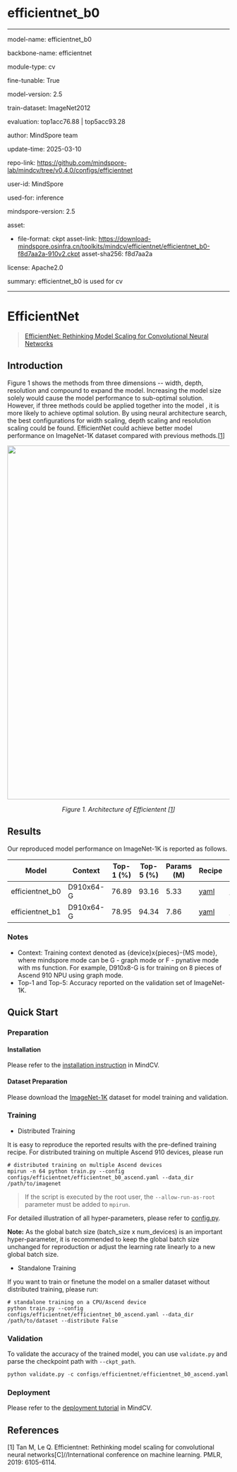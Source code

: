# efficientnet_b0

---

model-name: efficientnet_b0

backbone-name: efficientnet

module-type: cv

fine-tunable: True

model-version: 2.5

train-dataset: ImageNet2012

evaluation: top1acc76.88 | top5acc93.28

author: MindSpore team

update-time: 2025-03-10

repo-link: <https://github.com/mindspore-lab/mindcv/tree/v0.4.0/configs/efficientnet>

user-id: MindSpore

used-for: inference

mindspore-version: 2.5

asset:

- file-format: ckpt
  asset-link: <https://download-mindspore.osinfra.cn/toolkits/mindcv/efficientnet/efficientnet_b0-f8d7aa2a-910v2.ckpt>
  asset-sha256: f8d7aa2a

license: Apache2.0

summary: efficientnet_b0 is used for cv

---

# EfficientNet

<!--- Guideline: please use url linked to the paper abstract in ArXiv instead of PDF for fast loading.  -->

> [EfficientNet: Rethinking Model Scaling for Convolutional Neural Networks](https://arxiv.org/abs/1905.11946)

## Introduction

<!--- Guideline: Introduce the model and architectures. Please cite if you use/adopt paper explanation from others. -->
<!--- Guideline: If an architecture table/figure is available in the paper, please put one here and cite for intuitive illustration. -->

Figure 1 shows the methods from three dimensions -- width, depth, resolution and compound to expand the model. Increasing the model
size solely would cause the model performance to sub-optimal solution. However, if three methods could be applied together into the model
, it is more likely to achieve optimal solution. By using neural architecture search, the best configurations for width scaling, depth scaling
and resolution scaling could be found. EfficientNet could achieve better model performance on ImageNet-1K dataset compared with previous methods.[[1](#references)]

<p align="center">
  <img src="https://user-images.githubusercontent.com/77485245/225044036-d0344404-e86c-483c-971f-863ebe6decc6.jpeg" width=800 />
</p>
<p align="center">
  <em>Figure 1. Architecture of Efficientent [<a href="#references">1</a>] </em>
</p>

## Results

<!--- Guideline:
Table Format:

- Model: model name in lower case with _ separator.
- Context: Training context denoted as {device}x{pieces}-{MS mode}, where mindspore mode can be G - graph mode or F - pynative mode with ms function. For example, D910x8-G is for training on 8 pieces of Ascend 910 NPU using graph mode.
- Top-1 and Top-5: Keep 2 digits after the decimal point.
- Params (M): # of model parameters in millions (10^6). Keep 2 digits after the decimal point
- Recipe: Training recipe/configuration linked to a yaml config file. Use absolute url path.
- Download: url of the pretrained model weights. Use absolute url path.

-->

Our reproduced model performance on ImageNet-1K is reported as follows.

<div align="center">

| Model           | Context   | Top-1 (%) | Top-5 (%) | Params (M) | Recipe                                                                                                     | Download                                                                                                    |
| --------------- | --------- | --------- | --------- | ---------- | ---------------------------------------------------------------------------------------------------------- | ----------------------------------------------------------------------------------------------------------- |
| efficientnet_b0 | D910x64-G | 76.89     | 93.16     | 5.33       | [yaml](https://github.com/mindspore-lab/mindcv/blob/main/configs/efficientnet/efficientnet_b0_ascend.yaml) | [weights](https://download-mindspore.osinfra.cn/toolkits/mindcv/efficientnet/efficientnet_b0-103ec70c.ckpt) |
| efficientnet_b1 | D910x64-G | 78.95     | 94.34     | 7.86       | [yaml](https://github.com/mindspore-lab/mindcv/blob/main/configs/efficientnet/efficientnet_b1_ascend.yaml) | [weights](https://download-mindspore.osinfra.cn/toolkits/mindcv/efficientnet/efficientnet_b1-f8c6b13f.ckpt) |

</div>

### Notes

- Context: Training context denoted as {device}x{pieces}-{MS mode}, where mindspore mode can be G - graph mode or F - pynative mode with ms function. For example, D910x8-G is for training on 8 pieces of Ascend 910 NPU using graph mode.
- Top-1 and Top-5: Accuracy reported on the validation set of ImageNet-1K.

## Quick Start

### Preparation

#### Installation

Please refer to the [installation instruction](https://github.com/mindspore-lab/mindcv#installation) in MindCV.

#### Dataset Preparation

Please download the [ImageNet-1K](https://www.image-net.org/challenges/LSVRC/2012/index.php) dataset for model training and validation.

### Training

<!--- Guideline: Please avoid using shell scripts in the command line. Python scripts preferred. -->

- Distributed Training

It is easy to reproduce the reported results with the pre-defined training recipe. For distributed training on multiple Ascend 910 devices, please run

```shell
# distributed training on multiple Ascend devices
mpirun -n 64 python train.py --config configs/efficientnet/efficientnet_b0_ascend.yaml --data_dir /path/to/imagenet
```

> If the script is executed by the root user, the `--allow-run-as-root` parameter must be added to `mpirun`.

For detailed illustration of all hyper-parameters, please refer to [config.py](https://github.com/mindspore-lab/mindcv/blob/main/config.py).

**Note:** As the global batch size (batch_size x num_devices) is an important hyper-parameter, it is recommended to keep the global batch size unchanged for reproduction or adjust the learning rate linearly to a new global batch size.

- Standalone Training

If you want to train or finetune the model on a smaller dataset without distributed training, please run:

```shell
# standalone training on a CPU/Ascend device
python train.py --config configs/efficientnet/efficientnet_b0_ascend.yaml --data_dir /path/to/dataset --distribute False
```

### Validation

To validate the accuracy of the trained model, you can use `validate.py` and parse the checkpoint path with `--ckpt_path`.

```python
python validate.py -c configs/efficientnet/efficientnet_b0_ascend.yaml --data_dir /path/to/imagenet --ckpt_path /path/to/ckpt
```

### Deployment

Please refer to the [deployment tutorial](https://mindspore-lab.github.io/mindcv/zh/tutorials/inference/) in MindCV.

## References

<!--- Guideline: Citation format GB/T 7714 is suggested. -->

[1] Tan M, Le Q. Efficientnet: Rethinking model scaling for convolutional neural networks[C]//International conference on machine learning. PMLR, 2019: 6105-6114.
